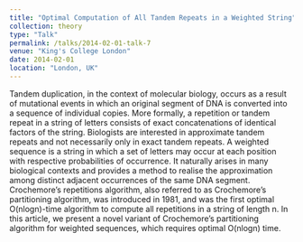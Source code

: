 ```yaml
---
title: "Optimal Computation of All Tandem Repeats in a Weighted String"
collection: theory
type: "Talk"
permalink: /talks/2014-02-01-talk-7
venue: "King's College London"
date: 2014-02-01
location: "London, UK"
---
```


Tandem duplication, in the context of molecular biology, occurs as a result of mutational events in which an original segment of DNA is converted into a sequence of individual copies. More formally, a repetition or tandem repeat in a string of letters consists of exact concatenations of identical factors of the string. Biologists are interested in approximate tandem repeats and not necessarily only in exact tandem repeats. A weighted sequence is a string in which a set of letters may occur at each position with respective probabilities of occurrence. It naturally arises in many biological contexts and provides a method to realise the approximation among distinct adjacent occurrences of the same DNA segment.
Crochemore’s repetitions algorithm, also referred to as Crochemore’s partitioning algorithm, was introduced in 1981, and was the first optimal O(nlogn)-time algorithm to compute all repetitions in a string of length n. In this article, we present a novel variant of Crochemore’s partitioning algorithm for weighted sequences, which requires optimal O(nlogn) time.